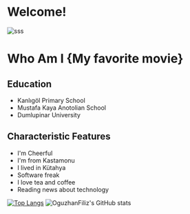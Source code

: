 # Welcome!
![sss](https://media.giphy.com/media/Vbtc9VG51NtzT1Qnv1/giphy.gif?style=margin-left:50px)

# Who Am I {My favorite movie}
## Education
* Kanlıgöl Primary School
* Mustafa Kaya Anotolian School
* Dumlupinar University

## Characteristic Features 
* I'm Cheerful
* I'm from Kastamonu
* I lived in Kütahya
* Software freak
* I love tea and coffee
* Reading news about technology


[![Top Langs](https://github-readme-stats.vercel.app/api/top-langs/?username=oguzhanfiliz&layout=dark)](https://github.com/oguzhanfiliz/oguzhanfiliz)
![OguzhanFiliz's GitHub stats](https://github-readme-stats.vercel.app/api?username=oguzhanfiliz&show_icons=true&theme=dark)
